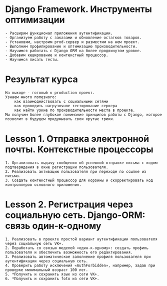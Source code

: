 # Django Framework. Инструменты оптимизации

    - Расширим функционал приложения аутентификации. 
    - Организуем работу с заказами и обновление остатков товаров. 
    - Установим, настроим prod-сервер и разместим на нем проект. 
    - Выполним профилирование и оптимизацию производительности.
    - Научимся работать с Django ORM на более продвинутом уровне. 
    - Добавим кеширование и контекстный процессор. 
    - Научимся писать тесты.

# Результат курса

    На выходе - готовый к production проект.
    Узнаем много полезного: 
        как взаимодействовать с социальными сетями
        как проводить нагрузочное тестирование сервера
        как найти узкие по производительности места в проекте.
    Мы получим более глубокое понимание принципов работы с Django, которое позволит в будущем придумывать свои крутые трюки.

# Lesson 1. Отправка электронной почты. Контекстные процессоры

    1. Организовать выдачу сообщения об успешной отправке письма с кодом подтверждения в окне регистрации пользователя.
    2. Реализовать активацию пользователя при переходе по ссылке из письма.
    3. Создать контекстный процессор для корзины и скорректировать код контроллеров основного приложения.

# Lesson 2. Регистрация через социальную сеть. Django-ORM: связь один-к-одному

    1. Реализовать в проекте простой вариант аутентификации пользователя через социальную сеть VK+.
    2. Поработать со связью моделей «один-к-одному»: создать профиль пользователя и обеспечить возможность его редактирования.
    3. Реализовать автоматическое заполнение профиля пользователя при аутентификации через социальную сеть.
    4. Проверить работу исключения «AuthForbidden», например, задав при проверке минимальный возраст 100 лет.
    5. *Получить и сохранить язык из сети VK+.
    6. *Получить и сохранить foto из сети VK+.
